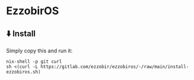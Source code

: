 # EzzobirOS

## ⬇️ Install

Simply copy this and run it:

```
nix-shell -p git curl
sh <(curl -L https://gitlab.com/ezzobir/ezzobiros/-/raw/main/install-ezzobiros.sh)
```
